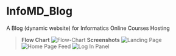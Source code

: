 # InfoMD_Blog
A Blog (dynamic website) for Informatics Online Courses Hosting
> **Flow Chart**
![Flow-Chart](https://raw.githubusercontent.com/Curiouskid0423/InfoMD_Blog/master/BLOGFLOW-01.png)
> **Screenshots**
![Landing Page](https://raw.githubusercontent.com/Curiouskid0423/InfoMD_Blog/master/Landing%20Page.png)
![Home Page Feed](https://raw.githubusercontent.com/Curiouskid0423/InfoMD_Blog/master/Home%20Page%20Feed.png)
![Log In Panel](https://raw.githubusercontent.com/Curiouskid0423/InfoMD_Blog/master/Log%20In.png)
